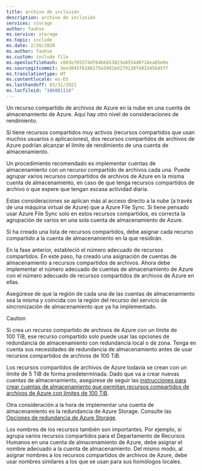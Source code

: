 ```yaml
---
title: archivo de inclusión
description: archivo de inclusión
services: storage
author: fauhse
ms.service: storage
ms.topic: include
ms.date: 2/20/2020
ms.author: fauhse
ms.custom: include file
ms.openlocfilehash: c003e765574d764b6653823e8554d0718ea85e0e
ms.sourcegitcommit: 3ee3045f6106175e59d1bd279130f4933456d5ff
ms.translationtype: HT
ms.contentlocale: es-ES
ms.lasthandoff: 03/31/2021
ms.locfileid: "106081116"
---
```

Un recurso compartido de archivos de Azure en la nube en una cuenta de almacenamiento de Azure.
Aquí hay otro nivel de consideraciones de rendimiento.

Si tiene recursos compartidos muy activos (recursos compartidos que usan muchos usuarios o aplicaciones), dos recursos compartidos de archivos de Azure podrían alcanzar el límite de rendimiento de una cuenta de almacenamiento.

Un procedimiento recomendado es implementar cuentas de almacenamiento con un recurso compartido de archivos cada una.
Puede agrupar varios recursos compartidos de archivos de Azure en la misma cuenta de almacenamiento, en caso de que tenga recursos compartidos de archivo o que espere que tengan escasa actividad diaria.

Estas consideraciones se aplican más al acceso directo a la nube (a través de una máquina virtual de Azure) que a Azure File Sync. Si tiene pensado usar Azure File Sync solo en estos recursos compartidos, es correcta la agrupación de varios en una sola cuenta de almacenamiento de Azure.

Si ha creado una lista de recursos compartidos, debe asignar cada recurso compartido a la cuenta de almacenamiento en la que residirán.

En la fase anterior, estableció el número adecuado de recursos compartidos. En este paso, ha creado una asignación de cuentas de almacenamiento a recursos compartidos de archivos. Ahora debe implementar el número adecuado de cuentas de almacenamiento de Azure con el número adecuado de recursos compartidos de archivos de Azure en ellas.

Asegúrese de que la región de cada una de las cuentas de almacenamiento sea la misma y coincida con la región del recurso del servicio de sincronización de almacenamiento que ya ha implementado.

> [!CAUTION]
> Si crea un recurso compartido de archivos de Azure con un límite de 100 TiB, ese recurso compartido solo puede usar las opciones de redundancia de almacenamiento con redundancia local o de zona. Tenga en cuenta sus necesidades de redundancia de almacenamiento antes de usar recursos compartidos de archivos de 100 TiB.

Los recursos compartidos de archivos de Azure todavía se crean con un límite de 5 TiB de forma predeterminada. Dado que va a crear nuevas cuentas de almacenamiento, asegúrese de seguir las [instrucciones para crear cuentas de almacenamiento que permitan recursos compartidos de archivos de Azure con límites de 100 TiB](../articles/storage/files/storage-files-how-to-create-large-file-share.md).

Otra consideración a la hora de implementar una cuenta de almacenamiento es la redundancia de Azure Storage. Consulte las [Opciones de redundancia de Azure Storage](../articles/storage/common/storage-redundancy.md).

Los nombres de los recursos también son importantes. Por ejemplo, si agrupa varios recursos compartidos para el Departamento de Recursos Humanos en una cuenta de almacenamiento de Azure, debe asignar el nombre adecuado a la cuenta de almacenamiento. Del mismo modo, al asignar nombres a los recursos compartidos de archivos de Azure, debe usar nombres similares a los que se usan para sus homólogos locales.